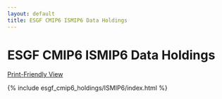 ```yaml
---
layout: default
title: ESGF CMIP6 ISMIP6 Data Holdings
---
```


# ESGF CMIP6 ISMIP6 Data Holdings

[Print-Friendly View](print_view.html)

{% include esgf_cmip6_holdings/ISMIP6/index.html %}
